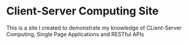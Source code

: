 # Client-Server Computing Site
This is a site I created to demonstrate my knowledge of CLient-Server Computing, Single Page Applications and RESTful APIs

